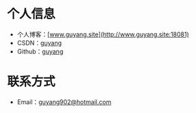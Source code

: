 # 个人信息

- 个人博客：[www.guyang.site](http://www.guyang.site:18081)
- CSDN：[guyang](https://blog.csdn.net/guyang1995)
- Github：[guyang](http://github.com/guyang0902)

# 联系方式

- Email：guyang902@hotmail.com

<!--
<!doctype html>
<html lang="zh" class="no-js">
<head>
  <meta charset="utf-8">
  <meta http-equiv="X-UA-Compatible" content="IE=edge">
  <meta name="viewport" content="width=device-width, initial-scale=1">
  <title>Vi</title>
  <meta name="Description" content="Home Page of iissnan">
  <meta name="color-scheme" content="dark light">
  <script>(function(H){H.className=H.className.replace(/\bno-js\b/,'js')})(document.documentElement)</script>
  <link rel="stylesheet" type="text/css" href="assets/css/main.css"/>
</head>

<body>
  <div class="vi">
    <h1 class="animate-slide-in-down">Vi</h1>
    <div class="quote">
      <span class="quote-line quote-line-start animate-slide-in-left"></span>
      <span class="quote-icon quote-icon-start animate-slide-in-down">
        <i class="icon icon-quotes-left"></i>
      </span>
      <p class="quote-content animate-slide-in-down">不积跬步，无以至千里。不积小流，无以成江海。</p>
      <p class="quote-author animate-slide-in-down">《劝学篇》—— <em>荀子</em></p>
      <span class="quote-icon quote-icon-end animate-slide-in-up">
        <i class="icon icon-quotes-right"></i>
      </span>
      <span class="quote-line quote-line-end animate-slide-in-right"></span>
    </div>
    <div class="links">
      <a href="https://github.com/iissnan" class="animate-slide-in-down">GitHub</a>
      <a href="https://notes.iissnan.com" class="animate-slide-in-down">Notes</a>
      <a href="https://douban.com/people/iissnan" class="animate-slide-in-down">DouBan</a>
      <a href="https://weibo.com/iissnan" class="animate-slide-in-down">WeiBo</a>
    </div>
    <div class="location">
      <span class="location-icon animate-slide-in-up">
        <i class="icon icon-map-pin"></i>
      </span>
      <span class="location-text animate-slide-in-down">XiaMen - China</span>
    </div>
    <div class="relocating">
      Navigating to: <span class="relocate-location"></span>...
    </div>
  </div>

  <script src="assets/vendors/jquery-3.3.1.min.js"></script>
  <script>
    $(function () {
      var SLIDE_IN_DOWN = { opacity: 1, top: 0 };
      var SLIDE_IN_UP = { opacity: 1, bottom: 0 };
      var SLIDE_IN_LEFT = { left: 0 };
      var SLIDE_IN_RIGHT = { right: 0 };

      registerCheatCode();
      executeAnimations();

      function executeAnimations() {
        $.when()
          .then(animateTitle)
          .then(animateQuote)
          .then(animateLinks)
          .then(animateLocation);
      }

      function animateTitle() {
        return animate('h1', SLIDE_IN_DOWN);
      }

      function animateQuote() {
        return $.when(
          animate('.quote-line-start', SLIDE_IN_LEFT),
          animate('.quote-line-end',SLIDE_IN_RIGHT),
          animate('.quote-icon-start', SLIDE_IN_DOWN),
          animate('.quote-icon-end', SLIDE_IN_UP)
        )
          .then(function () {
            return animate('.quote-content', SLIDE_IN_DOWN);
          })
          .then(function () {
            return animate('.quote-author', SLIDE_IN_DOWN);
          });
      }

      function animateLinks() {
        var DELAY_STEP = 200;
        var elements = $('.links a');
        var concurrent = $.makeArray(elements)
          .map(function (element, index) {
            return animate(element, SLIDE_IN_DOWN, index * DELAY_STEP);
          });

        return $.when.apply($, concurrent);
      }

      function animateLocation() {
        return $.when(
          animate('.location-icon', SLIDE_IN_UP),
          animate('.location-text', SLIDE_IN_DOWN)
        );
      }

      function animate(selector, properties, delay, options) {
        delay = delay || 0;
        return $(selector).delay(delay)
          .animate(properties, options)
          .promise();
      }

      function registerCheatCode() {
        $(document.body).on('keydown', function (event) {
          var KEY_B = 66;

          if (event.which === KEY_B) {
            $('.relocate-location').text('Bookmark Page');
            $('.relocating').css('opacity', 1);

            window.setTimeout(function () {
              window.location.href = '/bookmarks.html';
            }, 1000);
          }
        });
      }
    });
  </script>
</body>
</html> -->

